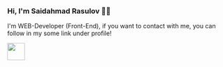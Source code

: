 ### Hi, I'm Saidahmad Rasulov 🧑‍💻
I'm WEB-Developer (Front-End), if you want to contact with me, you can follow in my some link under profile!

<a href='https://t.me/Rasulov_57'>
    <img src='https://avatars.mds.yandex.net/i?id=af9ba33985912a3a89f034892b17cbeb9780866a-8486579-images-thumbs&n=13](https://avatars.mds.yandex.net/i?id=e25b7258854ee34de17da29574afe8d3bead2331-8350745-images-thumbs&n=13' width='40px' />
</a>
